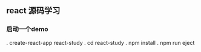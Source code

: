 ## react 源码学习

### 启动一个demo

. create-react-app react-study
. cd react-study
. npm install
. npm run eject
